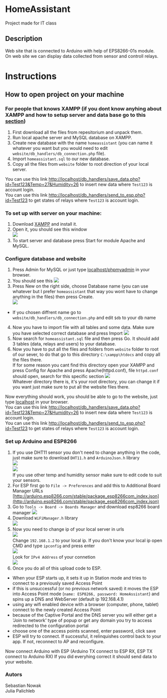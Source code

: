 # HomeAssistant
Project made for IT class
## Description
Web site that is connected to Arduino with help of EPS8266-01s module.</br>
On web site we can display data collected from sensor and controll relays.
# Instructions
## How to open project on your machine
### For people that knows XAMPP (if you dont know anyhing about XAMPP and how to setup server and data base go to this [section](#To-set-up-with-server-on-your-machine))
1. First download all the files from repesitorium and unpack them.</br>
2. Run local apache server and MySQL database on XAMPP.
3. Create new database with the name `homeassistant` (you can name it whatever you want but you would need to edit `website/db_handlers/db_connection.php` file).
4. Import `homeassistant.sql` to our new database.
5. Copy all the files from `website` folder to root direction of your local server.

You can use this link [http://localhost/db_handlers/save_data.php?id=Test123&Temp=27&Humidity=26](http://localhost/db_handlers/save_data.php?id=Test123&Temp=27&Humidity=26) to insert new data where `Test123` is account login.</br>
You can use this link [http://localhost/db_handlers/send_to_esp.php?id=Test123](http://localhost/db_handlers/send_to_esp.php?id=Test123) to get states of relays where `Test123` is account login.

### To set up with server on your machine:
1. Download [XAMPP](https://www.apachefriends.org/pl/download.html) and install it.
2. Open it, you should see this window </br><img src="https://user-images.githubusercontent.com/76070960/104770409-d1a2e780-5770-11eb-8cfb-d4f2ad602884.png">
3. To start server and database press Start for module Apache and MySQL.
### Configure database and website
1. Press Admin for MySQL or just type [localhost/phpmyadmin](http://localhost/phpmyadmin) in your browser.
2. You should see this <img src="https://user-images.githubusercontent.com/76070960/104772493-ce5d2b00-5773-11eb-8cbb-bf5a1d0d9d7d.png"> 
3. Press New on the right side, choose Database name (you can use whatever but I prefer `homeassistant` that way you wont have to change anything in the files) then press Create.</br> <img src="https://user-images.githubusercontent.com/76070960/104773188-f436ff80-5774-11eb-81e0-e4f529ebe77f.png">
* If you chosen diffrent name go to `website/db_handlers/db_connection.php` and edit `$db` to your db name
4. Now you have to import file with all tables and some data. Make sure you have selected correct database and press Import <img src="https://user-images.githubusercontent.com/76070960/104773681-b7b7d380-5775-11eb-842d-e09f63867add.png">
5. Now search for `homeassistant.sql` file and then press Go. It should add 3 tables (data, relays and users) to your database.
6. Now you have to put all the files and folders from `website` folder to root of our sever, to do that go to this directory `C:\xampp\htdocs` and copy all the files there.</br>
If for some reason you cant find this directory open your XAMPP and press Config for Apache and press Apache(httpd.conf), file `httpd.conf` should open, search for this specific section <img src="https://user-images.githubusercontent.com/76070960/104775656-0024c080-5779-11eb-81f0-26657fe7653d.png"></br> Whatever directory there is, it's your root directory, you can change it if you want just make sure to put all the website files there.

Now everything should work, you should be able to go to the website, just type [localhost](localhost) in your browser.</br>
You can use this link [http://localhost/db_handlers/save_data.php?id=Test123&Temp=27&Humidity=26](http://localhost/db_handlers/save_data.php?id=Test123&Temp=27&Humidity=26) to insert new data where `Test123` is account login.</br>
You can use this link [http://localhost/db_handlers/send_to_esp.php?id=Test123](http://localhost/db_handlers/send_to_esp.php?id=Test123) to get states of relays where `Test123` is account login.
### Set up Arduino and ESP8266
1. If you use DHT11 sensor you don't need to change anything in the code, just make sure to download `DHT11.h` and `ArduinoJson.h` library</br> <img src="https://user-images.githubusercontent.com/76070960/104787580-22760880-5790-11eb-98d3-52000c700c9a.png"></br><img src="https://user-images.githubusercontent.com/76070960/104787643-58b38800-5790-11eb-8e47-bb6534396d9d.png"></br>If you use other temp and humidity sensor make sure to edit code to suit your sensors.
2. For ESP first go to `File -> Preferences` and add this to Additional Board Manager URLs [http://arduino.esp8266.com/stable/package_esp8266com_index.json](http://arduino.esp8266.com/stable/package_esp8266com_index.json)
3. Go to `Tools -> Board -> Boards Manager` and download esp8266 board manager <img src="https://user-images.githubusercontent.com/76070960/104788154-c2806180-5791-11eb-8544-c307c9eb3b9f.png">
4. Download `WiFiManager.h` library </br> <img src="https://user-images.githubusercontent.com/76070960/104788264-2f93f700-5792-11eb-9c67-3af7e861ff3b.png">
5. Now you need to change ip of your local server in urls </br><img src="https://user-images.githubusercontent.com/76070960/104788352-679b3a00-5792-11eb-8b11-969afb29c6e0.png"></br> Change `192.168.1.2` to your local ip. If you don't know your local ip open CMD and type `ipconfig` and press enter</br> <img src="https://user-images.githubusercontent.com/76070960/104788612-e7c19f80-5792-11eb-92c0-4d586faef81d.png"></br>Look for `IPv4 Address` of your connetion</br><img src="https://user-images.githubusercontent.com/76070960/104788840-8cdc7800-5793-11eb-9a49-b078578126fb.png">
6. Once you do all of this upload code to ESP.

* When your ESP starts up, it sets it up in Station mode and tries to connect to a previously saved Access Point
* if this is unsuccessful (or no previous network saved) it moves the ESP into Access Point mode (`name: ESP8266, password: HomeAssistant`) and spins up a DNS and WebServer (default ip 192.168.4.1)
* using any wifi enabled device with a browser (computer, phone, tablet) connect to the newly created Access Point
* because of the Captive Portal and the DNS server you will either get a 'Join to network' type of popup or get any domain you try to access redirected to the configuration portal
* choose one of the access points scanned, enter password, click save
* ESP will try to connect. If successful, it relinquishes control back to your app. If not, reconnect to AP and reconfigure.

Now connect Arduino with ESP (Arduino TX connect to ESP RX, ESP TX connect to Arduino RX)
If you did everyhing correct it should send data to your website.

### Autors
Sebastian Nowak </br>
Julia Palichleb
